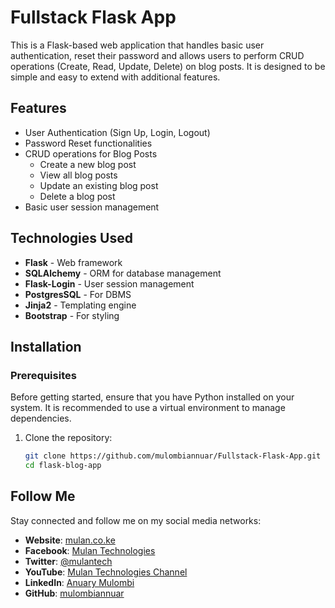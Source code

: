 # Fullstack Flask App

This is a Flask-based web application that handles basic user authentication, reset their password and allows users to perform CRUD operations (Create, Read, Update, Delete) on blog posts. It is designed to be simple and easy to extend with additional features.

## Features

- User Authentication (Sign Up, Login, Logout)
- Password Reset functionalities
- CRUD operations for Blog Posts
  - Create a new blog post
  - View all blog posts
  - Update an existing blog post
  - Delete a blog post
- Basic user session management

## Technologies Used

- **Flask** - Web framework
- **SQLAlchemy** - ORM for database management
- **Flask-Login** - User session management
- **PostgresSQL** - For DBMS
- **Jinja2** - Templating engine
- **Bootstrap** - For styling

## Installation

### Prerequisites

Before getting started, ensure that you have Python installed on your system. It is recommended to use a virtual environment to manage dependencies.

1. Clone the repository:

   ```bash
   git clone https://github.com/mulombiannuar/Fullstack-Flask-App.git
   cd flask-blog-app
   ```

## Follow Me

Stay connected and follow me on my social media networks:

- **Website**: [mulan.co.ke](https://mulan.co.ke/)
- **Facebook**: [Mulan Technologies](https://www.facebook.com/mulantech)
- **Twitter**: [@mulantech](https://twitter.com/mulantech)
- **YouTube**: [Mulan Technologies Channel](https://www.youtube.com/channel/UCp0mCqz5l4HsUk3OEwm4S4Q)
- **LinkedIn**: [Anuary Mulombi](https://www.linkedin.com/in/mulombiannuar/)
- **GitHub**: [mulombiannuar](https://github.com/mulombiannuar)
